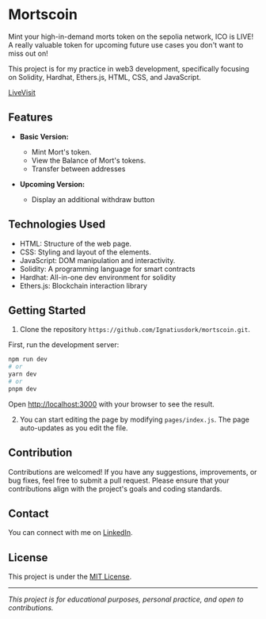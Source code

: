 # Mortscoin

Mint your high-in-demand morts token on the sepolia network, ICO is LIVE! A really valuable token for upcoming future use cases you don't want to miss out on!

This project is for my practice in web3 development, specifically focusing on Solidity, Hardhat, Ethers.js, HTML, CSS, and JavaScript.

[LiveVisit](https://mortscoin.vercel.app/)

## Features

- **Basic Version:**
  - Mint Mort's token.
  - View the Balance of Mort's tokens.
  - Transfer between addresses

- **Upcoming Version:**
  - Display an additional withdraw button
## Technologies Used

- HTML: Structure of the web page.
- CSS: Styling and layout of the elements.
- JavaScript: DOM manipulation and interactivity.
- Solidity: A programming language for smart contracts
- Hardhat: All-in-one dev environment for solidity
- Ethers.js: Blockchain interaction library

## Getting Started

1. Clone the repository `https://github.com/Ignatiusdork/mortscoin.git`.

First, run the development server:

```bash
npm run dev
# or
yarn dev
# or
pnpm dev
```

Open [http://localhost:3000](http://localhost:3000) with your browser to see the result.

2. You can start editing the page by modifying `pages/index.js`. The page auto-updates as you edit the file.

## Contribution

Contributions are welcomed! If you have any suggestions, improvements, or bug fixes, feel free to submit a pull request. Please ensure that your contributions align with the project's goals and coding standards.

## Contact

You can connect with me on [LinkedIn](https://www.linkedin.com/in/abas-ignatius-332799254/).

## License

This project is under the [MIT License](LICENSE).

---

*This project is for educational purposes, personal practice, and open to contributions.*
